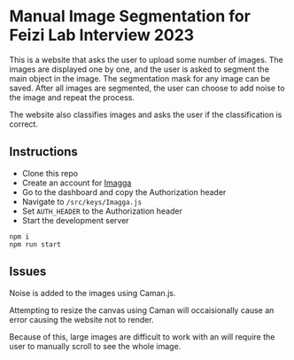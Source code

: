 # Manual Image Segmentation for Feizi Lab Interview 2023
This is a website that asks the user to upload some number of images.
The images are displayed one by one, and the user is asked to segment the main object in the image.
The segmentation mask for any image can be saved.
After all images are segmented, the user can choose to add noise to the image and repeat the process.

The website also classifies images and asks the user if the classification is correct.

## Instructions
- Clone this repo
- Create an account for [Imagga](https://imagga.com/)
- Go to the dashboard and copy the Authorization header
- Navigate to `/src/keys/Imagga.js`
- Set `AUTH_HEADER` to the Authorization header
- Start the development server
```
npm i
npm run start
```

## Issues
Noise is added to the images using Caman.js.

Attempting to resize the canvas using Caman will occaisionally cause an error causing the website not to render.

Because of this, large images are difficult to work with an will require the user to manually scroll to see the whole image.